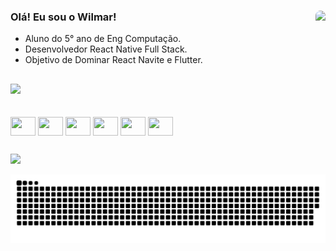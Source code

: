 ### Olá! Eu sou o Wilmar! <img align="right"  height="145" style="border-radius:50px;" src="http://24.media.tumblr.com/d376c4577d3d45791d6ef72f10a26e2f/tumblr_mr3x0deqi41rhul80o1_500.gif"> <br/>

- Aluno do 5° ano de Eng Computação.                   
- Desenvolvedor React Native Full Stack.
- Objetivo de Dominar React Navite e Flutter.

##

<div align="left">
   <img height="180em" src="https://github-readme-stats.vercel.app/api/top-langs/?username=wilmarv&layout=compact&langs_count=8&theme=dracula"/>
</div>

<br/>

<div style="display: inline_block"><br>
	<img align="center" height="30" width="40" src="https://cdn.jsdelivr.net/gh/devicons/devicon/icons/java/java-original.svg">
	<img align="center" height="30" width="40" src="https://cdn.jsdelivr.net/gh/devicons/devicon/icons/javascript/javascript-original.svg">
	<img align="center" height="30" width="40" src="https://cdn.jsdelivr.net/gh/devicons/devicon/icons/typescript/typescript-original.svg">
	<img align="center" height="30" width="40" src="https://cdn.jsdelivr.net/gh/devicons/devicon/icons/dart/dart-original.svg">
  	<img align="center" height="30" width="40" src="https://cdn.jsdelivr.net/gh/devicons/devicon/icons/react/react-original.svg" />
	<img align="center" height="30" width="40" src="https://cdn.jsdelivr.net/gh/devicons/devicon/icons/flutter/flutter-original.svg">
</div>
  
  ##
 
<div> 
  <a href="https://www.linkedin.com/in/wilmarvitor" target="_blank"><img src="https://img.shields.io/badge/-LinkedIn-%230077B5?style=for-the-badge&logo=linkedin&logoColor=white" target="_blank"></a> 
 
  ![Snake animation](https://github.com/wilmarv/wilmarv/blob/output/github-contribution-grid-snake-dark.svg)
 
</div>
